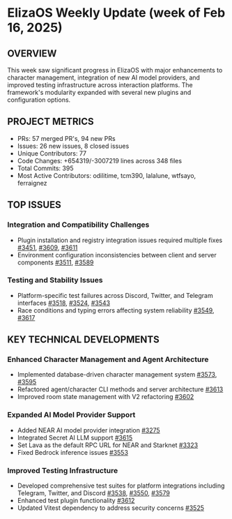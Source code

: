 # ElizaOS Weekly Update (week of Feb 16, 2025)

## OVERVIEW
This week saw significant progress in ElizaOS with major enhancements to character management, integration of new AI model providers, and improved testing infrastructure across interaction platforms. The framework's modularity expanded with several new plugins and configuration options.

## PROJECT METRICS
- PRs: 57 merged PR's, 94 new PRs
- Issues: 26 new issues, 8 closed issues
- Unique Contributors: 77
- Code Changes: +654319/-3007219 lines across 348 files
- Total Commits: 395
- Most Active Contributors: odilitime, tcm390, lalalune, wtfsayo, ferraignez

## TOP ISSUES

### Integration and Compatibility Challenges
- Plugin installation and registry integration issues required multiple fixes [#3451](https://github.com/elizaos/eliza/issues/3451), [#3609](https://github.com/elizaos/eliza/issues/3609), [#3611](https://github.com/elizaos/eliza/issues/3611)
- Environment configuration inconsistencies between client and server components [#3511](https://github.com/elizaos/eliza/issues/3511), [#3589](https://github.com/elizaos/eliza/issues/3589)

### Testing and Stability Issues
- Platform-specific test failures across Discord, Twitter, and Telegram interfaces [#3518](https://github.com/elizaos/eliza/issues/3518), [#3524](https://github.com/elizaos/eliza/issues/3524), [#3543](https://github.com/elizaos/eliza/issues/3543)
- Race conditions and typing errors affecting system reliability [#3549](https://github.com/elizaos/eliza/issues/3549), [#3617](https://github.com/elizaos/eliza/issues/3617)

## KEY TECHNICAL DEVELOPMENTS

### Enhanced Character Management and Agent Architecture
- Implemented database-driven character management system [#3573](https://github.com/elizaos/eliza/pull/3573), [#3595](https://github.com/elizaos/eliza/pull/3595)
- Refactored agent/character CLI methods and server architecture [#3613](https://github.com/elizaos/eliza/pull/3613)
- Improved room state management with V2 refactoring [#3602](https://github.com/elizaos/eliza/pull/3602)

### Expanded AI Model Provider Support
- Added NEAR AI model provider integration [#3275](https://github.com/elizaos/eliza/pull/3275)
- Integrated Secret AI LLM support [#3615](https://github.com/elizaos/eliza/pull/3615)
- Set Lava as the default RPC URL for NEAR and Starknet [#3323](https://github.com/elizaos/eliza/pull/3323)
- Fixed Bedrock inference issues [#3553](https://github.com/elizaos/eliza/pull/3553)

### Improved Testing Infrastructure
- Developed comprehensive test suites for platform integrations including Telegram, Twitter, and Discord [#3538](https://github.com/elizaos/eliza/pull/3538), [#3550](https://github.com/elizaos/eliza/pull/3550), [#3579](https://github.com/elizaos/eliza/pull/3579)
- Enhanced test plugin functionality [#3612](https://github.com/elizaos/eliza/pull/3612)
- Updated Vitest dependency to address security concerns [#3525](https://github.com/elizaos/eliza/pull/3525)